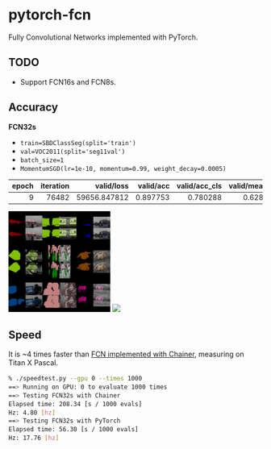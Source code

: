 # pytorch-fcn


Fully Convolutional Networks implemented with PyTorch.


## TODO

- Support FCN16s and FCN8s.


## Accuracy

**FCN32s**

- `train=SBDClassSeg(split='train')`
- `val=VOC2011(split='seg11val')`
- `batch_size=1`
- `MomentumSGD(lr=1e-10, momentum=0.99, weight_decay=0.0005)`

|   epoch |   iteration |   valid/loss |   valid/acc |   valid/acc_cls |   valid/mean_iu |   valid/fwavacc |
|--------:|------------:|-------------:|------------:|----------------:|----------------:|----------------:|
|       9 |       76482 | 59656.847812 |    0.897753 |        0.780288 |        0.628707 |        0.844420 |

<img src="_static/fcn32s_voc2012_best_epoch9.jpg" width="40%" />
<img src="_static/fcn32s_voc2012_visualization_val.gif" width="40%" />


## Speed

It is ~4 times faster than [FCN implemented with Chainer](https://github.com/wkentaro/fcn),
measuring on Titan X Pascal.

```bash
% ./speedtest.py --gpu 0 --times 1000
==> Running on GPU: 0 to evaluate 1000 times
==> Testing FCN32s with Chainer
Elapsed time: 208.34 [s / 1000 evals]
Hz: 4.80 [hz]
==> Testing FCN32s with PyTorch
Elapsed time: 56.30 [s / 1000 evals]
Hz: 17.76 [hz]
```
